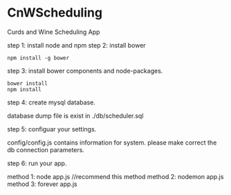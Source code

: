CnWScheduling
=============

Curds and Wine Scheduling App

step 1: install node and npm
step 2: install bower

    npm install -g bower

step 3: install bower components and node-packages.

    bower install
    npm install

step 4: create mysql database.
   
   database dump file is exist in ./db/scheduler.sql

step 5: configuar your settings.

   config/config.js contains information for system.
   please make correct the db connection parameters.

step 6: run your app.

   method 1: node app.js          //recommend this method
   method 2: nodemon app.js
   method 3: forever app.js
